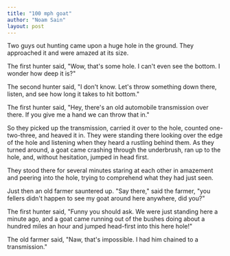 ```yaml
---
title: "100 mph goat"
author: "Noam Sain"
layout: post
---
```


Two guys out hunting came upon a huge hole in the ground. They approached it and were amazed at its size.

The first hunter said, "Wow, that's some hole. I can't even see the bottom. I wonder how deep it is?"

The second hunter said, "I don't know. Let's throw something down there, listen, and see how long it takes to hit bottom."

The first hunter said, "Hey, there's an old automobile transmission over there. If you give me a hand we can throw that in."

So they picked up the transmission, carried it over to the hole, counted one-two-three, and heaved it in. They were standing there looking over the edge of the hole and listening when they heard a rustling behind them. As they turned around, a goat came crashing through the underbrush, ran up to the hole, and, without hesitation, jumped in head first.

They stood there for several minutes staring at each other in amazement and peering into the hole, trying to comprehend what they had just seen.

Just then an old farmer sauntered up. "Say there," said the farmer, "you fellers didn't happen to see my goat around here anywhere, did you?"

The first hunter said, "Funny you should ask. We were just standing here a minute ago, and a goat came running out of the bushes doing about a hundred miles an hour and jumped head-first into this here hole!"

The old farmer said, "Naw, that's impossible. I had him chained to a transmission."